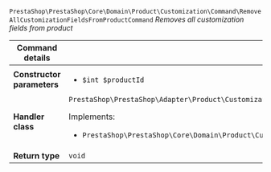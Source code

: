 `PrestaShop\PrestaShop\Core\Domain\Product\Customization\Command\RemoveAllCustomizationFieldsFromProductCommand`
_Removes all customization fields from product_

| Command details            |    |
| -------------------------- | -- |
| **Constructor parameters** | <ul> <li>`$int $productId`</li> </ul> |
| **Handler class**          | `PrestaShop\PrestaShop\Adapter\Product\Customization\CommandHandler\RemoveAllCustomizationFieldsFromProductHandler`  <p> Implements: </p> <ul>  <li>`PrestaShop\PrestaShop\Core\Domain\Product\Customization\CommandHandler\RemoveAllCustomizationFieldsFromProductHandlerInterface`</li>  |
| **Return type** |  `void`  |
